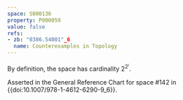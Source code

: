 ```yaml
---
space: S000136
property: P000059
value: false
refs:
- zb: "0386.54001"_6
  name: Counterexamples in Topology
---
```


By definition, the space has cardinality $2^{2^\mathfrak{c}}$.

Asserted in the General Reference Chart for space #142 in
{{doi:10.1007/978-1-4612-6290-9_6}}.
